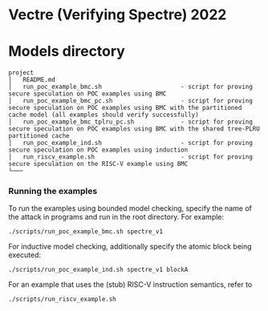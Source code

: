# Vectre (Verifying Spectre) 2022

# Models directory

```
project
│   README.md
│   run_poc_example_bmc.sh                      - script for proving secure speculation on POC examples using BMC
│   run_poc_example_bmc_pc.sh                   - script for proving secure speculation on POC examples using BMC with the partitioned cache model (all examples should verify successfully)
│   run_poc_example_bmc_tplru_pc.sh             - script for proving secure speculation on POC examples using BMC with the shared tree-PLRU partitioned cache
│   run_poc_example_ind.sh                      - script for proving secure speculation on POC examples using induction
│   run_riscv_example.sh                        - script for proving secure speculation on the RISC-V example using BMC  
└───
```

### Running the examples

To run the examples using bounded model checking, specify the name of the attack in programs and run in the root directory. For example:

```
./scripts/run_poc_example_bmc.sh spectre_v1
```

For inductive model checking, additionally specify the atomic block being executed:

```
./scripts/run_poc_example_ind.sh spectre_v1 blockA
```

For an example that uses the (stub) RISC-V instruction semantics, refer to
```
./scripts/run_riscv_example.sh
```

